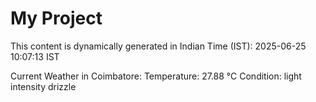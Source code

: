 # My Project

This content is dynamically generated in Indian Time (IST): 2025-06-25 10:07:13 IST


Current Weather in Coimbatore:
Temperature: 27.88 °C
Condition: light intensity drizzle

